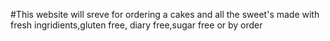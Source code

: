 #This website will sreve for ordering a cakes and all the sweet's made with fresh ingridients,gluten free, diary free,sugar free or by order